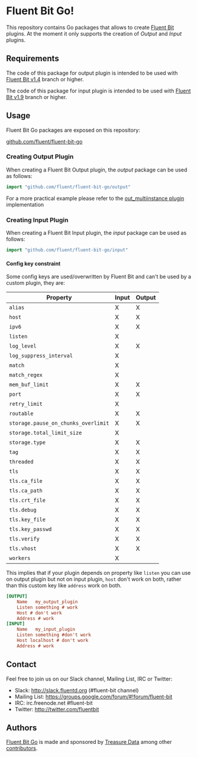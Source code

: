 # Fluent Bit Go!

This repository contains Go packages that allows to create [Fluent Bit][fluent-bit] plugins. At the moment it only supports the creation of _Output_ and _Input_ plugins.

## Requirements

The code of this package for output plugin is intended to be used with [Fluent Bit v1.4][fluent-bit-1-4] branch or higher.

The code of this package for input plugin is intended to be used with [Fluent Bit v1.9][fluent-bit-1-9] branch or higher.

## Usage

Fluent Bit Go packages are exposed on this repository:

[github.com/fluent/fluent-bit-go][fluent-bit-go]

### Creating Output Plugin

When creating a Fluent Bit Output plugin, the _output_ package can be used as follows:

```go
import "github.com/fluent/fluent-bit-go/output"
```

For a more practical example please refer to the [out_multiinstance plugin](./examples/out_multiinstance) implementation

### Creating Input Plugin

When creating a Fluent Bit Input plugin, the _input_ package can be used as follows:

```go
import "github.com/fluent/fluent-bit-go/input"
```

#### Config key constraint

Some config keys are used/overwritten by Fluent Bit and can't be used by a custom plugin, they are:

| Property                     | Input | Output |
|------------------------------|-------|--------|
| `alias`                        |   X   |   X    |
| `host`                         |   X   |   X    |
| `ipv6`                         |   X   |   X    |
| `listen`                       |   X   |        |
| `log_level`                    |   X   |   X    |
| `log_suppress_interval`        |   X   |        |
| `match`                        |   X   |        |
| `match_regex`                  |   X   |        |
| `mem_buf_limit`                |   X   |   X    |
| `port`                         |   X   |   X    |
| `retry_limit`                  |   X   |        |
| `routable`                     |   X   |   X    |
| `storage.pause_on_chunks_overlimit` | X |   X    |
| `storage.total_limit_size`     |   X   |        |
| `storage.type`                 |   X   |   X    |
| `tag`                          |   X   |   X    |
| `threaded`                     |   X   |   X    |
| `tls`                          |   X   |   X    |
| `tls.ca_file`                  |   X   |   X    |
| `tls.ca_path`                  |   X   |   X    |
| `tls.crt_file`                 |   X   |   X    |
| `tls.debug`                    |   X   |   X    |
| `tls.key_file`                 |   X   |   X    |
| `tls.key_passwd`               |   X   |   X    |
| `tls.verify`                   |   X   |   X    |
| `tls.vhost`                    |   X   |   X    |
| `workers`                      |   X   |        |

This implies that if your plugin depends on property like `listen` you can use on output plugin but not on input plugin, `host` don't work on both, rather than this custom key like `address` work on both.

```ini
[OUTPUT]
    Name   my_output_plugin
    Listen something # work
    Host # don't work
    Address # work
[INPUT]
    Name   my_input_plugin
    Listen something #don't work
    Host localhost # don't work
    Address # work
```

## Contact

Feel free to join us on our Slack channel, Mailing List, IRC or Twitter:

 - Slack: http://slack.fluentd.org (#fluent-bit channel)
 - Mailing List: https://groups.google.com/forum/#!forum/fluent-bit
 - IRC: irc.freenode.net #fluent-bit
 - Twitter: http://twitter.com/fluentbit

## Authors

[Fluent Bit Go][fluent-bit] is made and sponsored by [Treasure Data][treasure-data] among
other [contributors][contributors].

[fluent-bit]: http://fluentbit.io/
[fluent-bit-1-4]: https://github.com/fluent/fluent-bit/tree/v1.4.0
[fluent-bit-1-9]: https://github.com/fluent/fluent-bit/tree/1.9
[multiinstance]: https://github.com/fluent/fluent-bit-go/tree/fc386d263885e50387dd0081a77adf4072e8e4b6/examples/out_multiinstance
[fluent-bit-go]: http://github.com/fluent/fluent-bit-go
[treasure-data]: http://treasuredata.com
[contributors]: https://github.com/fluent/fluent-bit-go/graphs/contributors
